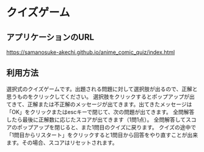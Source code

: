 # クイズゲーム

## アプリケーションのURL
https://samanosuke-akechi.github.io/anime_comic_quiz/index.html

## 利用方法
選択式のクイズゲームです。出題される問題に対して選択肢が出るので、正解と思うものをクリックしてください。
選択肢をクリックするとポップアップが出てきて、正解または不正解のメッセージが出てきます。出てきたメッセージは「OK」をクリックまたはescキーで閉じて、次の問題が出てきます。
全問解答したら最後に正解数に応じたスコアが出てきます（1問1点）。
全問解答してスコアのポップアップを閉じると、また1問目のクイズに戻ります。
クイズの途中で「1問目からリスタート」をクリックすると1問目から回答をやり直すことが出来ます。その場合、スコアはリセットされます。

